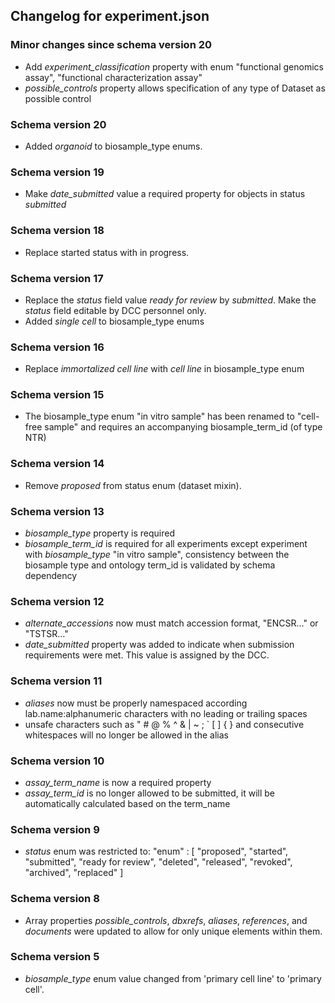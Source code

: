 ## Changelog for experiment.json

### Minor changes since schema version 20

* Add *experiment_classification* property with enum "functional genomics assay", "functional characterization assay"
* *possible_controls* property allows specification of any type of Dataset as possible control

### Schema version 20

* Added *organoid* to biosample_type enums.

### Schema version 19

* Make *date_submitted* value a required property for objects in status *submitted*

### Schema version 18

* Replace started status with in progress.

### Schema version 17

* Replace the *status* field value *ready for review* by *submitted*. Make the *status* field editable by DCC personnel only.
* Added *single cell* to biosample_type enums

### Schema version 16

* Replace *immortalized cell line* with *cell line* in biosample_type enum

### Schema version 15

* The biosample_type enum "in vitro sample" has been renamed to "cell-free sample" and requires an accompanying biosample_term_id (of type NTR)

### Schema version 14

* Remove *proposed* from status enum (dataset mixin).

### Schema version 13

* *biosample_type* property is required
* *biosample_term_id* is required for all experiments except experiment with *biosample_type*  "in vitro sample", consistency between the biosample type and ontology term_id is validated by schema dependency


### Schema version 12

* *alternate_accessions* now must match accession format, "ENCSR..." or "TSTSR..."
* *date_submitted* property was added to indicate when submission requirements were met. This value is assigned by the DCC.

### Schema version 11
    
* *aliases* now must be properly namespaced according lab.name:alphanumeric characters with no leading or trailing spaces
* unsafe characters such as " # @ % ^ & | ~ ; ` [ ] { } and consecutive whitespaces will no longer be allowed in the alias


### Schema version 10

* *assay_term_name* is now a required property
* *assay_term_id* is no longer allowed to be submitted, it will be automatically calculated based on the term_name

### Schema version 9

* *status* enum was restricted to:
    "enum" : [
        "proposed",
        "started",
        "submitted",
        "ready for review",
        "deleted",
        "released",
        "revoked",
        "archived",
        "replaced"
    ]

### Schema version 8

* Array properties *possible_controls*, *dbxrefs*, *aliases*, *references*, and *documents* were updated to allow for only unique elements within them.


### Schema version 5

* *biosample_type* enum value changed from 'primary cell line' to 'primary cell'.
